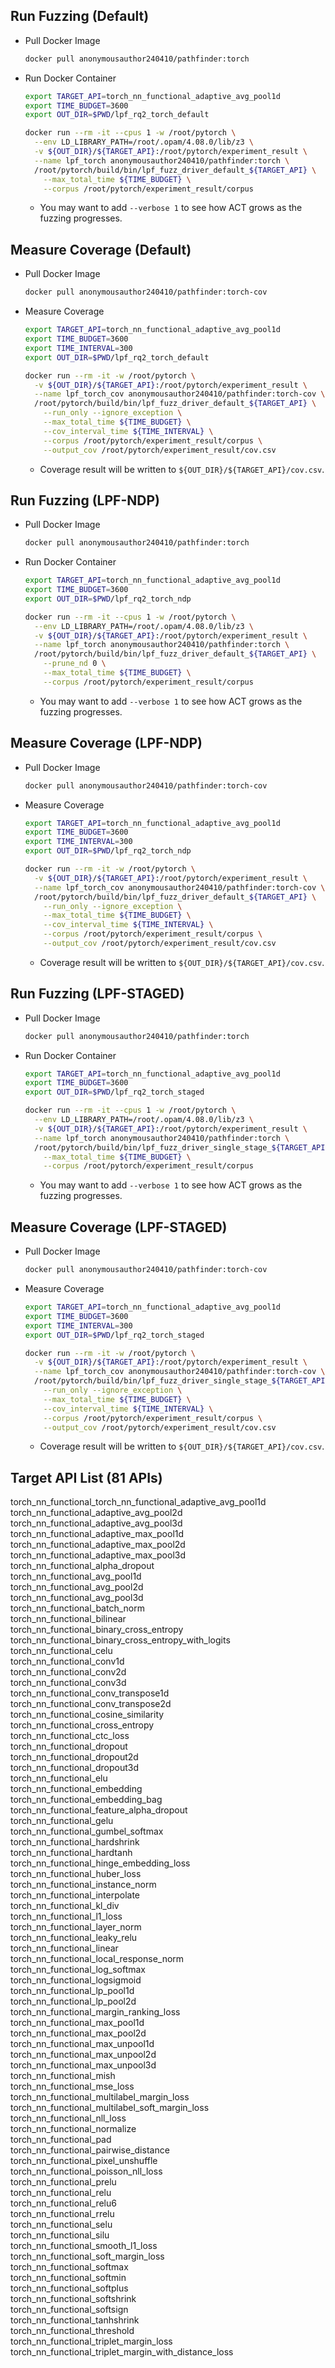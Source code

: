 ## Run Fuzzing (Default)

 - Pull Docker Image
	 ```bash
	 docker pull anonymousauthor240410/pathfinder:torch
	 ```

 - Run Docker Container
	```bash
	export TARGET_API=torch_nn_functional_adaptive_avg_pool1d
	export TIME_BUDGET=3600
	export OUT_DIR=$PWD/lpf_rq2_torch_default
	
	docker run --rm -it --cpus 1 -w /root/pytorch \
	  --env LD_LIBRARY_PATH=/root/.opam/4.08.0/lib/z3 \
	  -v ${OUT_DIR}/${TARGET_API}:/root/pytorch/experiment_result \
	  --name lpf_torch anonymousauthor240410/pathfinder:torch \
	  /root/pytorch/build/bin/lpf_fuzz_driver_default_${TARGET_API} \
	    --max_total_time ${TIME_BUDGET} \
	    --corpus /root/pytorch/experiment_result/corpus
	```
	* You may want to add `--verbose 1` to see how ACT grows as the fuzzing progresses.

## Measure Coverage (Default)

 - Pull Docker Image
	 ```bash
	 docker pull anonymousauthor240410/pathfinder:torch-cov
	 ```

  - Measure Coverage
	```bash
	export TARGET_API=torch_nn_functional_adaptive_avg_pool1d
	export TIME_BUDGET=3600
	export TIME_INTERVAL=300
	export OUT_DIR=$PWD/lpf_rq2_torch_default
	
	docker run --rm -it -w /root/pytorch \
	  -v ${OUT_DIR}/${TARGET_API}:/root/pytorch/experiment_result \
	  --name lpf_torch_cov anonymousauthor240410/pathfinder:torch-cov \
	  /root/pytorch/build/bin/lpf_fuzz_driver_default_${TARGET_API} \
	    --run_only --ignore_exception \
	    --max_total_time ${TIME_BUDGET} \
	    --cov_interval_time ${TIME_INTERVAL} \
	    --corpus /root/pytorch/experiment_result/corpus \
	    --output_cov /root/pytorch/experiment_result/cov.csv
  	```
    - Coverage result will be written to `${OUT_DIR}/${TARGET_API}/cov.csv`.

## Run Fuzzing (LPF-NDP)

 - Pull Docker Image
	 ```bash
	 docker pull anonymousauthor240410/pathfinder:torch
	 ```

 - Run Docker Container
	```bash
	export TARGET_API=torch_nn_functional_adaptive_avg_pool1d
	export TIME_BUDGET=3600
	export OUT_DIR=$PWD/lpf_rq2_torch_ndp
	
	docker run --rm -it --cpus 1 -w /root/pytorch \
	  --env LD_LIBRARY_PATH=/root/.opam/4.08.0/lib/z3 \
	  -v ${OUT_DIR}/${TARGET_API}:/root/pytorch/experiment_result \
	  --name lpf_torch anonymousauthor240410/pathfinder:torch \
	  /root/pytorch/build/bin/lpf_fuzz_driver_default_${TARGET_API} \
	    --prune_nd 0 \
	    --max_total_time ${TIME_BUDGET} \
	    --corpus /root/pytorch/experiment_result/corpus
	```
	* You may want to add `--verbose 1` to see how ACT grows as the fuzzing progresses.

## Measure Coverage (LPF-NDP)

 - Pull Docker Image
	 ```bash
	 docker pull anonymousauthor240410/pathfinder:torch-cov
	 ```

  - Measure Coverage
	```bash
	export TARGET_API=torch_nn_functional_adaptive_avg_pool1d
	export TIME_BUDGET=3600
	export TIME_INTERVAL=300
	export OUT_DIR=$PWD/lpf_rq2_torch_ndp
	
	docker run --rm -it -w /root/pytorch \
	  -v ${OUT_DIR}/${TARGET_API}:/root/pytorch/experiment_result \
	  --name lpf_torch_cov anonymousauthor240410/pathfinder:torch-cov \
	  /root/pytorch/build/bin/lpf_fuzz_driver_default_${TARGET_API} \
	    --run_only --ignore_exception \
	    --max_total_time ${TIME_BUDGET} \
	    --cov_interval_time ${TIME_INTERVAL} \
	    --corpus /root/pytorch/experiment_result/corpus \
	    --output_cov /root/pytorch/experiment_result/cov.csv
  	```
    - Coverage result will be written to `${OUT_DIR}/${TARGET_API}/cov.csv`.

## Run Fuzzing (LPF-STAGED)

 - Pull Docker Image
	 ```bash
	 docker pull anonymousauthor240410/pathfinder:torch
	 ```

 - Run Docker Container
	```bash
	export TARGET_API=torch_nn_functional_adaptive_avg_pool1d
	export TIME_BUDGET=3600
	export OUT_DIR=$PWD/lpf_rq2_torch_staged
	
	docker run --rm -it --cpus 1 -w /root/pytorch \
	  --env LD_LIBRARY_PATH=/root/.opam/4.08.0/lib/z3 \
	  -v ${OUT_DIR}/${TARGET_API}:/root/pytorch/experiment_result \
	  --name lpf_torch anonymousauthor240410/pathfinder:torch \
	  /root/pytorch/build/bin/lpf_fuzz_driver_single_stage_${TARGET_API} \
	    --max_total_time ${TIME_BUDGET} \
	    --corpus /root/pytorch/experiment_result/corpus
	```
	* You may want to add `--verbose 1` to see how ACT grows as the fuzzing progresses.

## Measure Coverage (LPF-STAGED)

 - Pull Docker Image
	 ```bash
	 docker pull anonymousauthor240410/pathfinder:torch-cov
	 ```

  - Measure Coverage
	```bash
	export TARGET_API=torch_nn_functional_adaptive_avg_pool1d
	export TIME_BUDGET=3600
	export TIME_INTERVAL=300
	export OUT_DIR=$PWD/lpf_rq2_torch_staged
	
	docker run --rm -it -w /root/pytorch \
	  -v ${OUT_DIR}/${TARGET_API}:/root/pytorch/experiment_result \
	  --name lpf_torch_cov anonymousauthor240410/pathfinder:torch-cov \
	  /root/pytorch/build/bin/lpf_fuzz_driver_single_stage_${TARGET_API} \
	    --run_only --ignore_exception \
	    --max_total_time ${TIME_BUDGET} \
	    --cov_interval_time ${TIME_INTERVAL} \
	    --corpus /root/pytorch/experiment_result/corpus \
	    --output_cov /root/pytorch/experiment_result/cov.csv
  	```
    - Coverage result will be written to `${OUT_DIR}/${TARGET_API}/cov.csv`.

## Target API List (81 APIs)

torch_nn_functional_torch_nn_functional_adaptive_avg_pool1d\
torch_nn_functional_adaptive_avg_pool2d\
torch_nn_functional_adaptive_avg_pool3d\
torch_nn_functional_adaptive_max_pool1d\
torch_nn_functional_adaptive_max_pool2d\
torch_nn_functional_adaptive_max_pool3d\
torch_nn_functional_alpha_dropout\
torch_nn_functional_avg_pool1d\
torch_nn_functional_avg_pool2d\
torch_nn_functional_avg_pool3d\
torch_nn_functional_batch_norm\
torch_nn_functional_bilinear\
torch_nn_functional_binary_cross_entropy\
torch_nn_functional_binary_cross_entropy_with_logits\
torch_nn_functional_celu\
torch_nn_functional_conv1d\
torch_nn_functional_conv2d\
torch_nn_functional_conv3d\
torch_nn_functional_conv_transpose1d\
torch_nn_functional_conv_transpose2d\
torch_nn_functional_cosine_similarity\
torch_nn_functional_cross_entropy\
torch_nn_functional_ctc_loss\
torch_nn_functional_dropout\
torch_nn_functional_dropout2d\
torch_nn_functional_dropout3d\
torch_nn_functional_elu\
torch_nn_functional_embedding\
torch_nn_functional_embedding_bag\
torch_nn_functional_feature_alpha_dropout\
torch_nn_functional_gelu\
torch_nn_functional_gumbel_softmax\
torch_nn_functional_hardshrink\
torch_nn_functional_hardtanh\
torch_nn_functional_hinge_embedding_loss\
torch_nn_functional_huber_loss\
torch_nn_functional_instance_norm\
torch_nn_functional_interpolate\
torch_nn_functional_kl_div\
torch_nn_functional_l1_loss\
torch_nn_functional_layer_norm\
torch_nn_functional_leaky_relu\
torch_nn_functional_linear\
torch_nn_functional_local_response_norm\
torch_nn_functional_log_softmax\
torch_nn_functional_logsigmoid\
torch_nn_functional_lp_pool1d\
torch_nn_functional_lp_pool2d\
torch_nn_functional_margin_ranking_loss\
torch_nn_functional_max_pool1d\
torch_nn_functional_max_pool2d\
torch_nn_functional_max_unpool1d\
torch_nn_functional_max_unpool2d\
torch_nn_functional_max_unpool3d\
torch_nn_functional_mish\
torch_nn_functional_mse_loss\
torch_nn_functional_multilabel_margin_loss\
torch_nn_functional_multilabel_soft_margin_loss\
torch_nn_functional_nll_loss\
torch_nn_functional_normalize\
torch_nn_functional_pad\
torch_nn_functional_pairwise_distance\
torch_nn_functional_pixel_unshuffle\
torch_nn_functional_poisson_nll_loss\
torch_nn_functional_prelu\
torch_nn_functional_relu\
torch_nn_functional_relu6\
torch_nn_functional_rrelu\
torch_nn_functional_selu\
torch_nn_functional_silu\
torch_nn_functional_smooth_l1_loss\
torch_nn_functional_soft_margin_loss\
torch_nn_functional_softmax\
torch_nn_functional_softmin\
torch_nn_functional_softplus\
torch_nn_functional_softshrink\
torch_nn_functional_softsign\
torch_nn_functional_tanhshrink\
torch_nn_functional_threshold\
torch_nn_functional_triplet_margin_loss\
torch_nn_functional_triplet_margin_with_distance_loss
